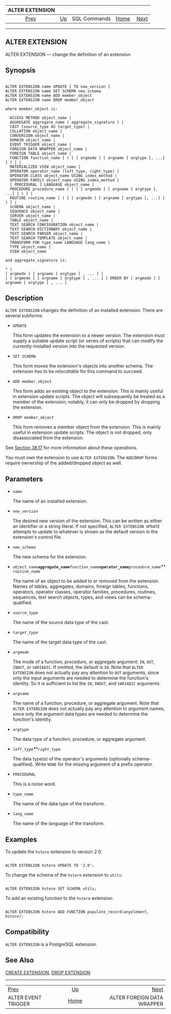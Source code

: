 <!--?xml version="1.0" encoding="UTF-8" standalone="no"?-->

|                      ALTER EXTENSION                      |                                        |              |                                                       |                                                                        |
| :-------------------------------------------------------: | :------------------------------------- | :----------: | ----------------------------------------------------: | ---------------------------------------------------------------------: |
| [Prev](sql-altereventtrigger.html "ALTER EVENT TRIGGER")  | [Up](sql-commands.html "SQL Commands") | SQL Commands | [Home](index.html "PostgreSQL 17devel Documentation") |  [Next](sql-alterforeigndatawrapper.html "ALTER FOREIGN DATA WRAPPER") |

***



## ALTER EXTENSION

ALTER EXTENSION — change the definition of an extension

## Synopsis

```

ALTER EXTENSION name UPDATE [ TO new_version ]
ALTER EXTENSION name SET SCHEMA new_schema
ALTER EXTENSION name ADD member_object
ALTER EXTENSION name DROP member_object

where member_object is:

  ACCESS METHOD object_name |
  AGGREGATE aggregate_name ( aggregate_signature ) |
  CAST (source_type AS target_type) |
  COLLATION object_name |
  CONVERSION object_name |
  DOMAIN object_name |
  EVENT TRIGGER object_name |
  FOREIGN DATA WRAPPER object_name |
  FOREIGN TABLE object_name |
  FUNCTION function_name [ ( [ [ argmode ] [ argname ] argtype [, ...] ] ) ] |
  MATERIALIZED VIEW object_name |
  OPERATOR operator_name (left_type, right_type) |
  OPERATOR CLASS object_name USING index_method |
  OPERATOR FAMILY object_name USING index_method |
  [ PROCEDURAL ] LANGUAGE object_name |
  PROCEDURE procedure_name [ ( [ [ argmode ] [ argname ] argtype [, ...] ] ) ] |
  ROUTINE routine_name [ ( [ [ argmode ] [ argname ] argtype [, ...] ] ) ] |
  SCHEMA object_name |
  SEQUENCE object_name |
  SERVER object_name |
  TABLE object_name |
  TEXT SEARCH CONFIGURATION object_name |
  TEXT SEARCH DICTIONARY object_name |
  TEXT SEARCH PARSER object_name |
  TEXT SEARCH TEMPLATE object_name |
  TRANSFORM FOR type_name LANGUAGE lang_name |
  TYPE object_name |
  VIEW object_name

and aggregate_signature is:

* |
[ argmode ] [ argname ] argtype [ , ... ] |
[ [ argmode ] [ argname ] argtype [ , ... ] ] ORDER BY [ argmode ] [ argname ] argtype [ , ... ]
```

## Description

`ALTER EXTENSION` changes the definition of an installed extension. There are several subforms:

*   `UPDATE`

    This form updates the extension to a newer version. The extension must supply a suitable update script (or series of scripts) that can modify the currently-installed version into the requested version.

*   `SET SCHEMA`

    This form moves the extension's objects into another schema. The extension has to be *relocatable* for this command to succeed.

*   `ADD member_object`

    This form adds an existing object to the extension. This is mainly useful in extension update scripts. The object will subsequently be treated as a member of the extension; notably, it can only be dropped by dropping the extension.

*   `DROP member_object`

    This form removes a member object from the extension. This is mainly useful in extension update scripts. The object is not dropped, only disassociated from the extension.

See [Section 38.17](extend-extensions.html "38.17. Packaging Related Objects into an Extension") for more information about these operations.

You must own the extension to use `ALTER EXTENSION`. The `ADD`/`DROP` forms require ownership of the added/dropped object as well.

## Parameters

*   *`name`*

    The name of an installed extension.

*   *`new_version`*

    The desired new version of the extension. This can be written as either an identifier or a string literal. If not specified, `ALTER EXTENSION UPDATE` attempts to update to whatever is shown as the default version in the extension's control file.

*   *`new_schema`*

    The new schema for the extension.

*   *`object_name`**`aggregate_name`**`function_name`**`operator_name`**`procedure_name`**`routine_name`*

    The name of an object to be added to or removed from the extension. Names of tables, aggregates, domains, foreign tables, functions, operators, operator classes, operator families, procedures, routines, sequences, text search objects, types, and views can be schema-qualified.

*   *`source_type`*

    The name of the source data type of the cast.

*   *`target_type`*

    The name of the target data type of the cast.

*   *`argmode`*

    The mode of a function, procedure, or aggregate argument: `IN`, `OUT`, `INOUT`, or `VARIADIC`. If omitted, the default is `IN`. Note that `ALTER EXTENSION` does not actually pay any attention to `OUT` arguments, since only the input arguments are needed to determine the function's identity. So it is sufficient to list the `IN`, `INOUT`, and `VARIADIC` arguments.

*   *`argname`*

    The name of a function, procedure, or aggregate argument. Note that `ALTER EXTENSION` does not actually pay any attention to argument names, since only the argument data types are needed to determine the function's identity.

*   *`argtype`*

    The data type of a function, procedure, or aggregate argument.

*   *`left_type`**`right_type`*

    The data type(s) of the operator's arguments (optionally schema-qualified). Write `NONE` for the missing argument of a prefix operator.

*   `PROCEDURAL`

    This is a noise word.

*   *`type_name`*

    The name of the data type of the transform.

*   *`lang_name`*

    The name of the language of the transform.

## Examples

To update the `hstore` extension to version 2.0:

```

ALTER EXTENSION hstore UPDATE TO '2.0';
```

To change the schema of the `hstore` extension to `utils`:

```

ALTER EXTENSION hstore SET SCHEMA utils;
```

To add an existing function to the `hstore` extension:

```

ALTER EXTENSION hstore ADD FUNCTION populate_record(anyelement, hstore);
```

## Compatibility

`ALTER EXTENSION` is a PostgreSQL extension.

## See Also

[CREATE EXTENSION](sql-createextension.html "CREATE EXTENSION"), [DROP EXTENSION](sql-dropextension.html "DROP EXTENSION")

***

|                                                           |                                                       |                                                                        |
| :-------------------------------------------------------- | :---------------------------------------------------: | ---------------------------------------------------------------------: |
| [Prev](sql-altereventtrigger.html "ALTER EVENT TRIGGER")  |         [Up](sql-commands.html "SQL Commands")        |  [Next](sql-alterforeigndatawrapper.html "ALTER FOREIGN DATA WRAPPER") |
| ALTER EVENT TRIGGER                                       | [Home](index.html "PostgreSQL 17devel Documentation") |                                             ALTER FOREIGN DATA WRAPPER |
